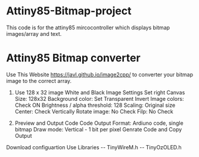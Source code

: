 # Attiny85-Bitmap-project
This code is for the attiny85 mircocontroller which displays bitmap images/array and text. 

# Attiny85 Bitmap converter
Use This Website https://javl.github.io/image2cpp/ to converter your bitmap image to the correct array.

1. Use 128 x 32 image White and Black 
Image Settings
Set right Canvas Size: 128x32
Background color: Set Transparent
Invert Image colors: Check ON
Brightness / alpha threshold: 128
Scaling: Original size
Center: Check Vertically
Rotate image: No Check
Filp: No Check

2. Preview and Output Code
Code Output Format: Ardiuno code, single bitmap
Draw mode: Vertical - 1 bit per pixel
Genrate Code and Copy Output

Download configuartion
Use Libraries
-- TinyWireM.h
-- TinyOzOLED.h




